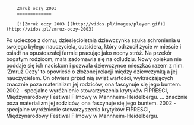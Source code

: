 
        Zmruż oczy 2003 
        =============
        
        [![Zmruż oczy 2003 ](http://vidos.pl/images/player.gif)](http://vidos.pl/zmruz-oczy-2003)
        
        
 Po ucieczce z domu, dziesięcioletnia dziewczynka szuka schronienia u swojego byłego nauczyciela, outsidera, który odrzucił życie w mieście i osiadł na opustoszałej farmie pracując jako nocny stróż. Na przekór bogatym rodzicom, mała zadomawia się na odludziu. Nowy opiekun nie poddaje się ich naciskom i pozwala dziewczynce mieszkać razem z nim. 'Zmruż Oczy' to opowieść o złożonej relacji między dziewczynką a jej nauczycielem. On otwiera przed nią świat wartości, wykraczających znacznie poza materializm jej rodziców, ona fascynuje się jego buntem. 2002 - specjalne wyróżnienie stowarzyszenia krytyków FIPRESCI, Międzynarodowy Festiwal Filmowy w Mannheim-Heidelbergu.   ... znacznie poza materializm jej rodziców, ona fascynuje się jego buntem. 2002 - specjalne wyróżnienie stowarzyszenia krytyków FIPRESCI, Międzynarodowy Festiwal Filmowy w Mannheim-Heidelbergu.
    